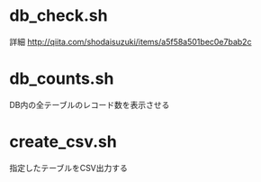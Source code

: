 # db_check.sh

詳細
http://qiita.com/shodaisuzuki/items/a5f58a501bec0e7bab2c

# db_counts.sh

DB内の全テーブルのレコード数を表示させる

# create_csv.sh

指定したテーブルをCSV出力する
